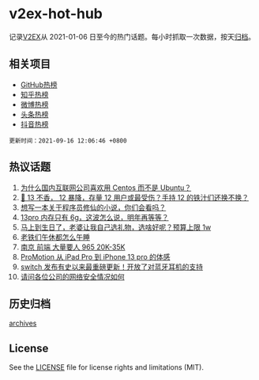 # v2ex-hot-hub

 记录[V2EX](https://www.v2ex.com/)从 2021-01-06 日至今的热门话题。每小时抓取一次数据，按天[归档](archives)。
 
 ## 相关项目

- [GitHub热榜](https://github.com/lonnyzhang423/github-hot-hub)
- [知乎热榜](https://github.com/lonnyzhang423/zhihu-hot-hub)
- [微博热榜](https://github.com/lonnyzhang423/weibo-hot-hub)
- [头条热榜](https://github.com/lonnyzhang423/toutiao-hot-hub)
- [抖音热榜](https://github.com/lonnyzhang423/douyin-hot-hub)


 `更新时间：2021-09-16 12:06:46 +0800`

## 热议话题

1. [为什么国内互联网公司喜欢用 Centos 而不是 Ubuntu？](https://www.v2ex.com/t/802052)
1. [📱 13 不香， 12 暴降，存量 12 用户或最受伤？手持 12 的铁汁们还换不换？](https://www.v2ex.com/t/802011)
1. [想写一本关于程序员修仙的小说，你们会看吗？](https://www.v2ex.com/t/802036)
1. [13pro 内存只有 6g，这波怎么说，明年再等等？](https://www.v2ex.com/t/802169)
1. [马上到生日了，老婆让我自己选礼物，选啥好呢？预算上限 1w](https://www.v2ex.com/t/802188)
1. [老铁们午休都怎么午睡](https://www.v2ex.com/t/802010)
1. [南京 前端 大量要人 965 20K-35K](https://www.v2ex.com/t/802016)
1. [ProMotion 从 iPad Pro 到 iPhone 13 pro 的体感](https://www.v2ex.com/t/802039)
1. [switch 发布有史以来最重磅更新！开放了对蓝牙耳机的支持](https://www.v2ex.com/t/802001)
1. [请问各位公司的网络安全情况如何](https://www.v2ex.com/t/802024)

## 历史归档

[archives](archives)

## License

See the [LICENSE](LICENSE) file for license rights and limitations (MIT).
